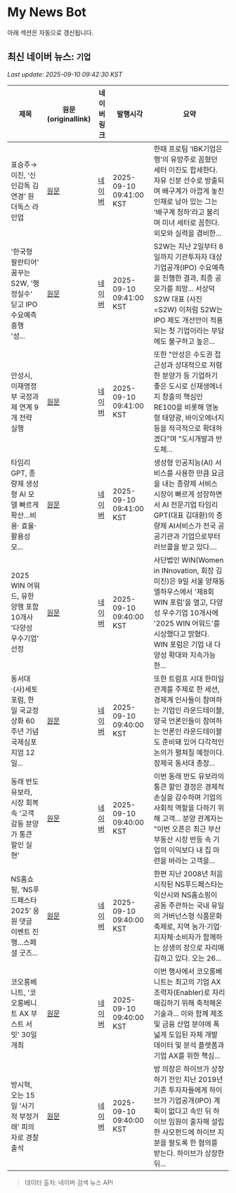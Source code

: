 # My News Bot

아래 섹션은 자동으로 갱신됩니다.

<!-- NEWS:START -->
## 최신 네이버 뉴스: `기업`
_Last update: 2025-09-10 09:42:30 KST_

| 제목 | 원문(originallink) | 네이버 링크 | 발행시각 | 요약 |
|---|---|---|---|---|
| 표승주→이진, ‘신인감독 김연경’ 원더독스 라인업 | [원문](https://www.heraldpop.com/article/10572228?ref=naver) | [네이버](https://m.entertain.naver.com/article/112/0003776352) | 2025-09-10 09:41:00 KST | 한때 프로팀 ‘IBK기업은행’의 유망주로 꼽혔던 세터 이진도 합세한다. 자유 신분 선수로 방출되며 배구계가 아깝게 놓친 인재로 남아 있는 그는 ‘배구계 청하’라고 불리며 미녀 세터로 꼽힌다. 외모와 실력을 겸비한... |
| '한국형 팔란티어' 꿈꾸는 S2W, '행정실수' 딛고 IPO 수요예측 흥행 '성... | [원문](https://zdnet.co.kr/view/?no=20250910093943) | [네이버](https://n.news.naver.com/mnews/article/092/0002389766?sid=105) | 2025-09-10 09:41:00 KST | S2W는 지난 2일부터 8일까지 기관투자자 대상 기업공개(IPO) 수요예측을 진행한 결과, 최종 공모가를 희망... 서상덕 S2W 대표 (사진=S2W) 이처럼 S2W는 IPO 제도 개선안이 적용되는 첫 기업이라는 부담에도 불구하고 높은... |
| 안성시, 이재명정부 국정과제 연계 9개 전략 실행 | [원문](https://www.ohmynews.com/NWS_Web/View/at_pg.aspx?CNTN_CD=A0003164256&CMPT_CD=P0010&utm_source=naver&utm_medium=newsearch&utm_campaign=naver_news) | [네이버](https://n.news.naver.com/mnews/article/047/0002487629?sid=100) | 2025-09-10 09:41:00 KST | 또한 "안성은 수도권 접근성과 상대적으로 저렴한 분양가 등 기업하기 좋은 도시로 신재생에너지 창출의 핵심인 RE100을 비롯해 영농형 태양광, 바이오에너지 등을 적극적으로 확대하겠다"며 "도시개발과 반도체... |
| 타임리GPT, 종량제 생성형 AI 모델 빠르게 확산…비용· 효율·활용성 모... | [원문](https://www.etnews.com/20250910000046) | [네이버](https://n.news.naver.com/mnews/article/030/0003348817?sid=105) | 2025-09-10 09:41:00 KST | 생성형 인공지능(AI) 서비스를 사용한 만큼 요금을 내는 종량제 서비스 시장이 빠르게 성장하면서 AI 전문기업 타임리GPT(대표 김대환)의 종량제 AI서비스가 전국 공공기관과 기업으로부터 러브콜을 받고 있다.... |
| 2025 WIN 어워드, 유한양행 포함 10개사 '다양성 우수기업' 선정 | [원문](https://www.pharmnews.com/news/articleView.html?idxno=263052) | [네이버](https://www.pharmnews.com/news/articleView.html?idxno=263052) | 2025-09-10 09:40:00 KST | 사단법인 WIN(Women in INnovation, 회장 김미진)은 9일 서울 양재동 엘하우스에서 '제8회 WIN 포럼'을 열고, 다양성 우수기업 10개사에 '2025 WIN 어워드'를 시상했다고 밝혔다. WIN 포럼은 기업 내 다양성 확대와 지속가능한... |
| 동서대·(사)세토포럼, 한일 국교정상화 60주년 기념 국제심포지엄 12일... | [원문](https://news.unn.net/news/articleView.html?idxno=583668) | [네이버](https://news.unn.net/news/articleView.html?idxno=583668) | 2025-09-10 09:40:00 KST | 또한 트럼프 시대 한미일 관계를 주제로 한 세션, 경제계 인사들이 참여하는 기업인 라운드테이블, 양국 언론인들이 참여하는 언론인 라운드테이블도 준비돼 있어 다각적인 논의가 펼쳐질 예정이다. 장제국 동서대 총장... |
| 동래 반도 유보라, 시장 회복 속 ‘고객 감동 분양가 통큰 할인 실현’ | [원문](https://view.asiae.co.kr/article/2025091009345084030) | [네이버](https://n.news.naver.com/mnews/article/277/0005649631?sid=101) | 2025-09-10 09:40:00 KST | 이번 동래 반도 유보라의 통큰 할인 결정은 경제적 손실을 감수하며 기업의 사회적 역할을 다하기 위해 고객... 분양 관계자는 "이번 오픈은 최근 부산 부동산 시장 반등 속 기업의 이익보다 내 집 마련을 바라는 고객을... |
| NS홈쇼핑, ‘NS푸드페스타 2025’ 응원 댓글 이벤트 진행…스페셜 굿즈... | [원문](https://swtvnews.com/news/newsview.php?ncode=1065572072005329) | [네이버](https://swtvnews.com/news/newsview.php?ncode=1065572072005329) | 2025-09-10 09:40:00 KST | 한편 지난 2008년 처음 시작된 NS푸드페스타는 익산시와 NS홈쇼핑이 공동 주관하는 국내 유일의 거버넌스형 식품문화축제로, 지역 농가·기업·지자체·소비자가 함께하는 상생의 장으로 자리매김하고 있다. 오는 26... |
| 코오롱베니트, '코오롱베니트 AX 부스트 서밋' 30일 개최 | [원문](https://www.koit.co.kr/news/articleView.html?idxno=201991) | [네이버](https://www.koit.co.kr/news/articleView.html?idxno=201991) | 2025-09-10 09:40:00 KST | 이번 행사에서 코오롱베니트는 최고의 기업 AX 조력자(Enabler)로 자리매김하기 위해 축적해온 기술과... 이와 함께 제조 및 금융 산업 분야에 폭넓게 도입된 자체 개발 데이터 및 분석 플랫폼과 기업 AX를 위한 핵심... |
| 방시혁, 오는 15일 '사기적 부정거래' 피의자로 경찰 출석 | [원문](https://www.newdaily.co.kr/site/data/html/2025/09/10/2025091000062.html) | [네이버](https://www.newdaily.co.kr/site/data/html/2025/09/10/2025091000062.html) | 2025-09-10 09:40:00 KST | 방 의장은 하이브가 상장하기 전인 지난 2019년 기존 투자자들에게 하이브가 기업공개(IPO) 계획이 없다고 속인 뒤 하이브 임원이 출자해 설립한 사모펀드에 하이브 지분을 팔도록 한 혐의를 받는다. 하이브가 상장한 뒤... |

> 데이터 출처: 네이버 검색 뉴스 API
<!-- NEWS:END -->
